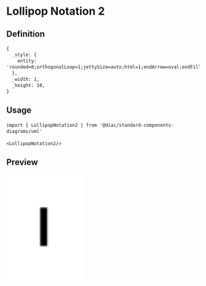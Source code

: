 # Lollipop Notation 2

## Definition

```
{
  _style: { 
    entity: 'rounded=0;orthogonalLoop=1;jettySize=auto;html=1;endArrow=oval;endFill=0;sketch=0;sourcePerimeterSpacing=0;targetPerimeterSpacing=0;endSize=10;',
  },
  _width: 1,
  _height: 10,
}
```

## Usage

```
import { LollipopNotation2 } from '@diac/standard-components-diagrams/uml'

<LollipopNotation2/>
```

## Preview

<img src="./lollipop-notation-2.png" width="200"/>
